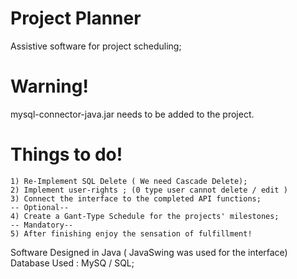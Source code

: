 # Project Planner
Assistive software for project scheduling;
 
# Warning!
mysql-connector-java.jar needs to be added to the project.

# Things to do!
	
	1) Re-Implement SQL Delete ( We need Cascade Delete);
	2) Implement user-rights ; (0 type user cannot delete / edit )
	3) Connect the interface to the completed API functions;
	-- Optional--
	4) Create a Gant-Type Schedule for the projects' milestones;
	-- Mandatory--
	5) After finishing enjoy the sensation of fulfillment!

 Software Designed in Java ( JavaSwing was used for the interface)
 Database Used : MySQ / SQL;
 
